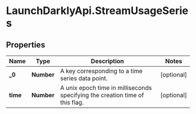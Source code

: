 # LaunchDarklyApi.StreamUsageSeries

## Properties
Name | Type | Description | Notes
------------ | ------------- | ------------- | -------------
**_0** | **Number** | A key corresponding to a time series data point. | [optional] 
**time** | **Number** | A unix epoch time in milliseconds specifying the creation time of this flag. | [optional] 



